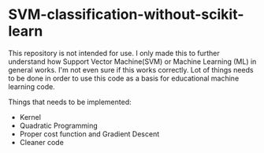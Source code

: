 # SVM-classification-without-scikit-learn
This repository is not intended for use. I only made this to further understand how Support Vector Machine(SVM) or Machine Learning (ML) in general works.
I'm not even sure if this works correctly. Lot of things needs to be done in order to use this code as a basis for educational machine learning code. 

Things that needs to be implemented:
 - Kernel
 - Quadratic Programming
 - Proper cost function and Gradient Descent
 - Cleaner code
